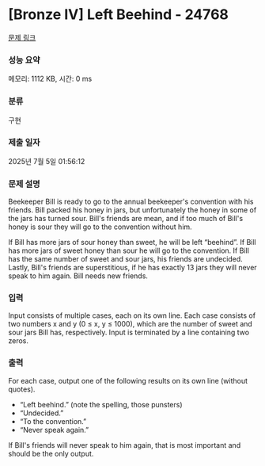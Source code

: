 # [Bronze IV] Left Beehind - 24768 

[문제 링크](https://www.acmicpc.net/problem/24768) 

### 성능 요약

메모리: 1112 KB, 시간: 0 ms

### 분류

구현

### 제출 일자

2025년 7월 5일 01:56:12

### 문제 설명

<p>Beekeeper Bill is ready to go to the annual beekeeper's convention with his friends. Bill packed his honey in jars, but unfortunately the honey in some of the jars has turned sour. Bill's friends are mean, and if too much of Bill's honey is sour they will go to the convention without him.</p>

<p>If Bill has more jars of sour honey than sweet, he will be left “beehind”. If Bill has more jars of sweet honey than sour he will go to the convention. If Bill has the same number of sweet and sour jars, his friends are undecided. Lastly, Bill's friends are superstitious, if he has exactly 13 jars they will never speak to him again. Bill needs new friends.</p>

### 입력 

 <p>Input consists of multiple cases, each on its own line. Each case consists of two numbers x and y (0 ≤ x, y ≤ 1000), which are the number of sweet and sour jars Bill has, respectively. Input is terminated by a line containing two zeros.</p>

### 출력 

 <p>For each case, output one of the following results on its own line (without quotes).</p>

<ul>
	<li>“Left beehind.” (note the spelling, those punsters)</li>
	<li>“Undecided.”</li>
	<li>“To the convention.”</li>
	<li>“Never speak again.”</li>
</ul>

<p>If Bill's friends will never speak to him again, that is most important and should be the only output.</p>

